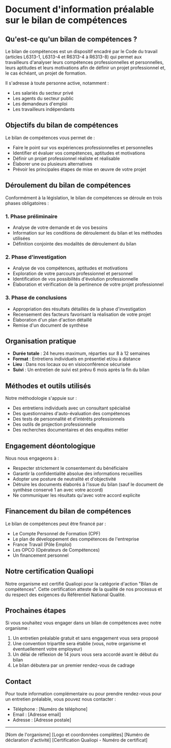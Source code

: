 # Document d'information préalable sur le bilan de compétences

## Qu'est-ce qu'un bilan de compétences ?

Le bilan de compétences est un dispositif encadré par le Code du travail (articles L6313-1, L6313-4 et R6313-4 à R6313-8) qui permet aux travailleurs d'analyser leurs compétences professionnelles et personnelles, leurs aptitudes et leurs motivations afin de définir un projet professionnel et, le cas échéant, un projet de formation.

Il s'adresse à toute personne active, notamment :

- Les salariés du secteur privé
- Les agents du secteur public
- Les demandeurs d'emploi
- Les travailleurs indépendants

## Objectifs du bilan de compétences

Le bilan de compétences vous permet de :

- Faire le point sur vos expériences professionnelles et personnelles
- Identifier et évaluer vos compétences, aptitudes et motivations
- Définir un projet professionnel réaliste et réalisable
- Élaborer une ou plusieurs alternatives
- Prévoir les principales étapes de mise en œuvre de votre projet

## Déroulement du bilan de compétences

Conformément à la législation, le bilan de compétences se déroule en trois phases obligatoires :

### 1. Phase préliminaire

- Analyse de votre demande et de vos besoins
- Information sur les conditions de déroulement du bilan et les méthodes utilisées
- Définition conjointe des modalités de déroulement du bilan

### 2. Phase d'investigation

- Analyse de vos compétences, aptitudes et motivations
- Exploration de votre parcours professionnel et personnel
- Identification de vos possibilités d'évolution professionnelle
- Élaboration et vérification de la pertinence de votre projet professionnel

### 3. Phase de conclusions

- Appropriation des résultats détaillés de la phase d'investigation
- Recensement des facteurs favorisant la réalisation de votre projet
- Élaboration d'un plan d'action détaillé
- Remise d'un document de synthèse

## Organisation pratique

- **Durée totale** : 24 heures maximum, réparties sur 8 à 12 semaines
- **Format** : Entretiens individuels en présentiel et/ou à distance
- **Lieu** : Dans nos locaux ou en visioconférence sécurisée
- **Suivi** : Un entretien de suivi est prévu 6 mois après la fin du bilan

## Méthodes et outils utilisés

Notre méthodologie s'appuie sur :

- Des entretiens individuels avec un consultant spécialisé
- Des questionnaires d'auto-évaluation des compétences
- Des tests de personnalité et d'intérêts professionnels
- Des outils de projection professionnelle
- Des recherches documentaires et des enquêtes métier

## Engagement déontologique

Nous nous engageons à :

- Respecter strictement le consentement du bénéficiaire
- Garantir la confidentialité absolue des informations recueillies
- Adopter une posture de neutralité et d'objectivité
- Détruire les documents élaborés à l'issue du bilan (sauf le document de synthèse conservé 1 an avec votre accord)
- Ne communiquer les résultats qu'avec votre accord explicite

## Financement du bilan de compétences

Le bilan de compétences peut être financé par :

- Le Compte Personnel de Formation (CPF)
- Le plan de développement des compétences de l'entreprise
- France Travail (Pôle Emploi)
- Les OPCO (Opérateurs de Compétences)
- Un financement personnel

## Notre certification Qualiopi

Notre organisme est certifié Qualiopi pour la catégorie d'action "Bilan de compétences". Cette certification atteste de la qualité de nos processus et du respect des exigences du Référentiel National Qualité.

## Prochaines étapes

Si vous souhaitez vous engager dans un bilan de compétences avec notre organisme :

1. Un entretien préalable gratuit et sans engagement vous sera proposé
2. Une convention tripartite sera établie (vous, notre organisme et éventuellement votre employeur)
3. Un délai de réflexion de 14 jours vous sera accordé avant le début du bilan
4. Le bilan débutera par un premier rendez-vous de cadrage

## Contact

Pour toute information complémentaire ou pour prendre rendez-vous pour un entretien préalable, vous pouvez nous contacter :

- Téléphone : [Numéro de téléphone]
- Email : [Adresse email]
- Adresse : [Adresse postale]

---

[Nom de l'organisme]
[Logo et coordonnées complètes]
[Numéro de déclaration d'activité]
[Certification Qualiopi - Numéro de certificat]
